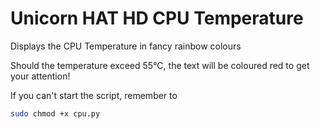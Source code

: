 # Unicorn HAT HD CPU Temperature

Displays the CPU Temperature in fancy rainbow colours

Should the temperature exceed 55°C, the text will be coloured red to get your attention!

If you can't start the script, remember to 
```bash
sudo chmod +x cpu.py
